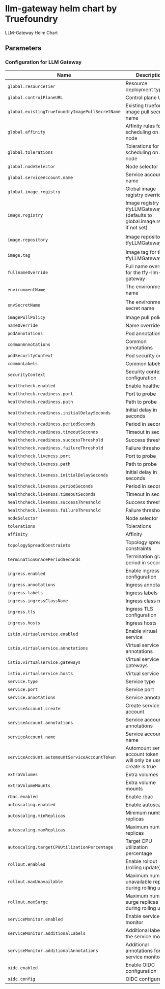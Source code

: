 # llm-gateway helm chart by Truefoundry
LLM-Gateway Helm Chart 

## Parameters

### Configuration for LLM Gateway

| Name                                            | Description                                                                     | Value                                |
| ----------------------------------------------- | ------------------------------------------------------------------------------- | ------------------------------------ |
| `global.resourceTier`                           | Resource deployment type                                                        | `medium`                             |
| `global.controlPlaneURL`                        | Control plane URL                                                               | `""`                                 |
| `global.existingTruefoundryImagePullSecretName` | Existing truefoundry image pull secret name                                     | `""`                                 |
| `global.affinity`                               | Affinity rules for pod scheduling on a node                                     | `{}`                                 |
| `global.tolerations`                            | Tolerations for pod scheduling on a node                                        | `[]`                                 |
| `global.nodeSelector`                           | Node selector                                                                   | `{}`                                 |
| `global.serviceAccount.name`                    | Service account name                                                            | `""`                                 |
| `global.image.registry`                         | Global image registry override                                                  | `tfy.jfrog.io`                       |
| `image.registry`                                | Image registry for tfyLLMGateway (defaults to global.image.registry if not set) | `""`                                 |
| `image.repository`                              | Image repository for tfyLLMGateway                                              | `tfy-private-images/tfy-llm-gateway` |
| `image.tag`                                     | Image tag for the tfyLLMGateway                                                 | `v0.82.0-rc.1`                       |
| `fullnameOverride`                              | Full name override for the tfy-llm-gateway                                      | `""`                                 |
| `environmentName`                               | The environment name                                                            | `default`                            |
| `envSecretName`                                 | The environment secret name                                                     | `tfy-llm-gateway-env-secret`         |
| `imagePullPolicy`                               | Image pull policy                                                               | `IfNotPresent`                       |
| `nameOverride`                                  | Name override                                                                   | `""`                                 |
| `podAnnotations`                                | Pod annotations                                                                 | `{}`                                 |
| `commonAnnotations`                             | Common annotations                                                              | `{}`                                 |
| `podSecurityContext`                            | Pod security context                                                            | `{}`                                 |
| `commonLabels`                                  | Common labels                                                                   | `{}`                                 |
| `securityContext`                               | Security context configuration                                                  | `{}`                                 |
| `healthcheck.enabled`                           | Enable healthcheck                                                              | `true`                               |
| `healthcheck.readiness.port`                    | Port to probe                                                                   | `8787`                               |
| `healthcheck.readiness.path`                    | Path to probe                                                                   | `/`                                  |
| `healthcheck.readiness.initialDelaySeconds`     | Initial delay in seconds                                                        | `30`                                 |
| `healthcheck.readiness.periodSeconds`           | Period in seconds                                                               | `10`                                 |
| `healthcheck.readiness.timeoutSeconds`          | Timeout in seconds                                                              | `1`                                  |
| `healthcheck.readiness.successThreshold`        | Success threshold                                                               | `1`                                  |
| `healthcheck.readiness.failureThreshold`        | Failure threshold                                                               | `3`                                  |
| `healthcheck.liveness.port`                     | Port to probe                                                                   | `8787`                               |
| `healthcheck.liveness.path`                     | Path to probe                                                                   | `/`                                  |
| `healthcheck.liveness.initialDelaySeconds`      | Initial delay in seconds                                                        | `600`                                |
| `healthcheck.liveness.periodSeconds`            | Period in seconds                                                               | `10`                                 |
| `healthcheck.liveness.timeoutSeconds`           | Timeout in seconds                                                              | `1`                                  |
| `healthcheck.liveness.successThreshold`         | Success threshold                                                               | `1`                                  |
| `healthcheck.liveness.failureThreshold`         | Failure threshold                                                               | `3`                                  |
| `nodeSelector`                                  | Node selector                                                                   | `{}`                                 |
| `tolerations`                                   | Tolerations                                                                     | `[]`                                 |
| `affinity`                                      | Affinity                                                                        | `{}`                                 |
| `topologySpreadConstraints`                     | Topology spread constraints                                                     | `{}`                                 |
| `terminationGracePeriodSeconds`                 | Termination grace period in seconds                                             | `300`                                |
| `ingress.enabled`                               | Enable ingress configuration                                                    | `false`                              |
| `ingress.annotations`                           | Ingress annotations                                                             | `{}`                                 |
| `ingress.labels`                                | Ingress labels                                                                  | `{}`                                 |
| `ingress.ingressClassName`                      | Ingress class name                                                              | `istio`                              |
| `ingress.tls`                                   | Ingress TLS configuration                                                       | `[]`                                 |
| `ingress.hosts`                                 | Ingress hosts                                                                   | `[]`                                 |
| `istio.virtualservice.enabled`                  | Enable virtual service                                                          | `false`                              |
| `istio.virtualservice.annotations`              | Virtual service annotations                                                     | `{}`                                 |
| `istio.virtualservice.gateways`                 | Virtual service gateways                                                        | `[]`                                 |
| `istio.virtualservice.hosts`                    | Virtual service hosts                                                           | `[]`                                 |
| `service.type`                                  | Service type                                                                    | `ClusterIP`                          |
| `service.port`                                  | Service port                                                                    | `8787`                               |
| `service.annotations`                           | Service annotations                                                             | `{}`                                 |
| `serviceAccount.create`                         | Create service account                                                          | `false`                              |
| `serviceAccount.annotations`                    | Service account annotations                                                     | `{}`                                 |
| `serviceAccount.name`                           | Service account name                                                            | `""`                                 |
| `serviceAccount.automountServiceAccountToken`   | Automount service account token this will only be used if create is true        | `false`                              |
| `extraVolumes`                                  | Extra volumes                                                                   | `[]`                                 |
| `extraVolumeMounts`                             | Extra volume mounts                                                             | `[]`                                 |
| `rbac.enabled`                                  | Enable rbac                                                                     | `true`                               |
| `autoscaling.enabled`                           | Enable autoscaling                                                              | `true`                               |
| `autoscaling.minReplicas`                       | Minimum number of replicas                                                      | `3`                                  |
| `autoscaling.maxReplicas`                       | Maximum number of replicas                                                      | `100`                                |
| `autoscaling.targetCPUUtilizationPercentage`    | Target CPU utilization percentage                                               | `60`                                 |
| `rollout.enabled`                               | Enable rollout (rolling update)                                                 | `true`                               |
| `rollout.maxUnavailable`                        | Maximum number of unavailable replicas during rolling update                    | `0`                                  |
| `rollout.maxSurge`                              | Maximum number of surge replicas during rolling update                          | `100%`                               |
| `serviceMonitor.enabled`                        | Enable service monitor                                                          | `true`                               |
| `serviceMonitor.additionalLabels`               | Additional labels for the service monitor                                       | `{}`                                 |
| `serviceMonitor.additionalAnnotations`          | Additional annotations for the service monitor                                  | `{}`                                 |
| `oidc.enabled`                                  | Enable OIDC configuration                                                       | `false`                              |
| `oidc.config`                                   | OIDC configuration                                                              | `{}`                                 |
